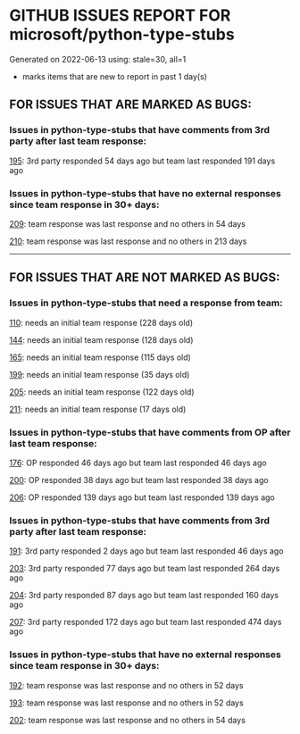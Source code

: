 
# GITHUB ISSUES REPORT FOR microsoft/python-type-stubs


Generated on 2022-06-13 using: stale=30, all=1


* marks items that are new to report in past 1 day(s)


## FOR ISSUES THAT ARE MARKED AS BUGS:


### Issues in python-type-stubs that have comments from 3rd party after last team response:


  [195](https://github.com/microsoft/python-type-stubs/issues/195 "Pylance + Pandas"): 3rd party responded 54 days ago but team last responded 191 days ago

### Issues in python-type-stubs that have no external responses since team response in 30+ days:


  [209](https://github.com/microsoft/python-type-stubs/issues/209 "Missing docstrings for functions in matpotlib.pyplot"): team response was last response and no others in 54 days

  [210](https://github.com/microsoft/python-type-stubs/issues/210 "The IntelliSense of Pylance works not well"): team response was last response and no others in 213 days

---

## FOR ISSUES THAT ARE NOT MARKED AS BUGS:


### Issues in python-type-stubs that need a response from team:


  [110](https://github.com/microsoft/python-type-stubs/issues/110 " Pandas Timestamp/Timedelta are not understood as subclasses of datetime.datetime and datetime.timedelta"): needs an initial team response (228 days old)

  [144](https://github.com/microsoft/python-type-stubs/issues/144 "pandas: Should `Series[Dtype]` be replaced with `Series[S1]` everywhere?"): needs an initial team response (128 days old)

  [165](https://github.com/microsoft/python-type-stubs/issues/165 "tests on pandas are not picking up methods and functions that are missing from the partial stubs"): needs an initial team response (115 days old)

  [199](https://github.com/microsoft/python-type-stubs/issues/199 "`pandas.Index[...]` seems to be resolved as `Hashable` not `Index`"): needs an initial team response (35 days old)

  [205](https://github.com/microsoft/python-type-stubs/issues/205 "[BUG?] VSCode Intellisense Fails To Complete Python's PyQt API Properties"): needs an initial team response (122 days old)

  [211](https://github.com/microsoft/python-type-stubs/issues/211 "Publish each stubs as stub-only package"): needs an initial team response (17 days old)

### Issues in python-type-stubs that have comments from OP after last team response:


  [176](https://github.com/microsoft/python-type-stubs/issues/176 "request : opencv-contrib"): OP responded 46 days ago but team last responded 46 days ago

  [200](https://github.com/microsoft/python-type-stubs/issues/200 "PyRight doesn't see arguments of constructor for class inherited from pandas.DataFrame"): OP responded 38 days ago but team last responded 38 days ago

  [206](https://github.com/microsoft/python-type-stubs/issues/206 "No suggestion/autocomplete for example for xml.dom.minidom objects"): OP responded 139 days ago but team last responded 139 days ago

### Issues in python-type-stubs that have comments from 3rd party after last team response:


  [191](https://github.com/microsoft/python-type-stubs/issues/191 "Switch pandas stubs to the ones maintained by pandas team"): 3rd party responded 2 days ago but team last responded 46 days ago

  [203](https://github.com/microsoft/python-type-stubs/issues/203 "Pylance incorrect unreachable result with pwntools"): 3rd party responded 77 days ago but team last responded 264 days ago

  [204](https://github.com/microsoft/python-type-stubs/issues/204 "Intellisense does work with GTK+ 3 (GObject Introspection)"): 3rd party responded 87 days ago but team last responded 160 days ago

  [207](https://github.com/microsoft/python-type-stubs/issues/207 "RPi.GPIO does not work"): 3rd party responded 172 days ago but team last responded 474 days ago

### Issues in python-type-stubs that have no external responses since team response in 30+ days:


  [192](https://github.com/microsoft/python-type-stubs/issues/192 "`pandas.option_context` false positive: 'Expect no arguments to &quot;option_context&quot; constructor'"): team response was last response and no others in 52 days

  [193](https://github.com/microsoft/python-type-stubs/issues/193 "VS Code AutoComplete does not include some functions of 3rd Party Modules like (NumPy, Pandas, Matplotlib,...)"): team response was last response and no others in 52 days

  [202](https://github.com/microsoft/python-type-stubs/issues/202 "vscode autocomplete not working for 'cv2.dnn_DetectionModel' Class"): team response was last response and no others in 54 days
